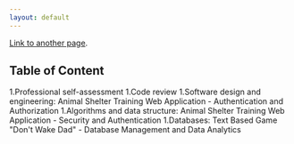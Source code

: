 ```yaml
---
layout: default
---
```

[Link to another page](./another-page.html).

## Table of Content
1.Professional self-assessment 
1.Code review
1.Software design and engineering: Animal Shelter Training Web Application - Authentication and Authorization
1.Algorithms and data structure: Animal Shelter Training Web Application - Security and Authentication
1.Databases: Text Based Game "Don't Wake Dad" - Database Management and Data Analytics
